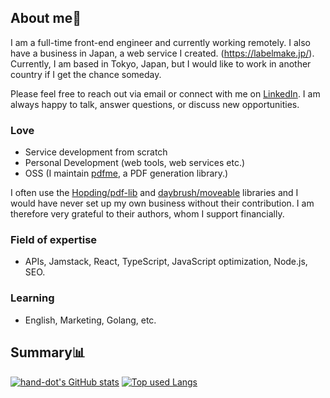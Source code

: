 ## About me👋

I am a full-time front-end engineer and currently working remotely. I also have a business in Japan, a web service I created. (https://labelmake.jp/).  
Currently, I am based in Tokyo, Japan, but I would like to work in another country if I get the chance someday.

Please feel free to reach out via email or connect with me on [LinkedIn](https://www.linkedin.com/in/hand-dot/). I am always happy to talk, answer questions, or discuss new opportunities.

### Love
- Service development from scratch
- Personal Development (web tools, web services etc.)
- OSS (I maintain [pdfme](https://github.com/pdfme/pdfme), a PDF generation library.)

I often use the [Hopding/pdf-lib](https://github.com/Hopding/pdf-lib) and [daybrush/moveable](https://github.com/daybrush/moveable) libraries and I would have never set up my own business without their contribution. I am therefore very grateful to their authors, whom I support financially.

### Field of expertise
- APIs, Jamstack, React, TypeScript, JavaScript optimization, Node.js, SEO.

### Learning
- English, Marketing, Golang, etc.

## Summary📊

[![hand-dot's GitHub stats](https://github-readme-stats.vercel.app/api?username=hand-dot&count_private=true&show_icons=true&theme=tokyonight)](https://github.com/hand-dot/)
[![Top used Langs](https://github-readme-stats.vercel.app/api/top-langs/?username=hand-dot&layout=compact&theme=tokyonight)](https://github.com/hand-dot/)



